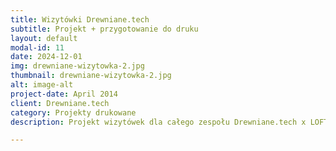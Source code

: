 ```yaml
---
title: Wizytówki Drewniane.tech
subtitle: Projekt + przygotowanie do druku
layout: default
modal-id: 11
date: 2024-12-01
img: drewniane-wizytowka-2.jpg
thumbnail: drewniane-wizytowka-2.jpg
alt: image-alt
project-date: April 2014
client: Drewniane.tech
category: Projekty drukowane
description: Projekt wizytówek dla całego zespołu Drewniane.tech x LOFT IT. Przygotowanie projektu oraz pliku do druku.

---
```

